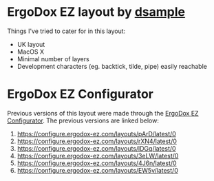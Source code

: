 # ErgoDox EZ layout by [dsample](https://sample.me.uk)

Things I've tried to cater for in this layout:

* UK layout
* MacOS X
* Minimal number of layers
* Development characters (eg. backtick, tilde, pipe) easily reachable

# ErgoDox EZ Configurator

Previous versions of this layout were made through the [ErgoDox EZ Configurator](https://configure.ergodox-ez.com). The previous versions are linked below:

1. https://configure.ergodox-ez.com/layouts/pArD/latest/0
2. https://configure.ergodox-ez.com/layouts/rXN4/latest/0
3. https://configure.ergodox-ez.com/layouts/lDGq/latest/0
4. https://configure.ergodox-ez.com/layouts/3eLW/latest/0
5. https://configure.ergodox-ez.com/layouts/4J6n/latest/0
6. https://configure.ergodox-ez.com/layouts/EW5v/latest/0
